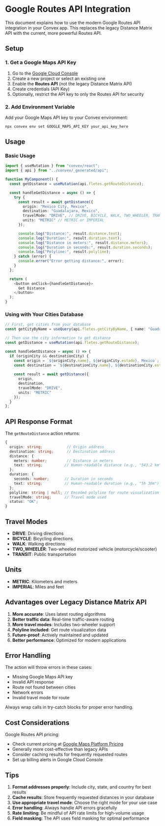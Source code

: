 # Google Routes API Integration

This document explains how to use the modern Google Routes API integration in your Convex app. This replaces the legacy Distance Matrix API with the current, more powerful Routes API.

## Setup

### 1. Get a Google Maps API Key

1. Go to the [Google Cloud Console](https://console.cloud.google.com/)
2. Create a new project or select an existing one
3. Enable the **Routes API** (not the legacy Distance Matrix API)
4. Create credentials (API Key)
5. Optionally, restrict the API key to only the Routes API for security

### 2. Add Environment Variable

Add your Google Maps API key to your Convex environment:

```bash
npx convex env set GOOGLE_MAPS_API_KEY your_api_key_here
```

## Usage

### Basic Usage

```typescript
import { useMutation } from "convex/react";
import { api } from "../convex/_generated/api";

function MyComponent() {
  const getDistance = useMutation(api.fletes.getRouteDistance);

  const handleGetDistance = async () => {
    try {
      const result = await getDistance({
        origin: "Mexico City, Mexico",
        destination: "Guadalajara, Mexico",
        travelMode: "DRIVE", // DRIVE, BICYCLE, WALK, TWO_WHEELER, TRANSIT
        units: "METRIC" // METRIC or IMPERIAL
      });

      console.log("Distance:", result.distance.text);
      console.log("Duration:", result.duration.text);
      console.log("Distance in meters:", result.distance.meters);
      console.log("Duration in seconds:", result.duration.seconds);
      console.log("Polyline:", result.polyline);
    } catch (error) {
      console.error("Error getting distance:", error);
    }
  };

  return (
    <button onClick={handleGetDistance}>
      Get Distance
    </button>
  );
}
```

### Using with Your Cities Database

```typescript
// First, get cities from your database
const getCityByName = useQuery(api.fletes.getCityByName, { name: "Guadalajara" });

// Then use the city information to get distance
const getDistance = useMutation(api.fletes.getRouteDistance);

const handleGetDistance = async () => {
  if (originCity && destinationCity) {
    const origin = `${originCity.name}, ${originCity.estado}, Mexico`;
    const destination = `${destinationCity.name}, ${destinationCity.estado}, Mexico`;
    
    const result = await getDistance({
      origin,
      destination,
      travelMode: "DRIVE",
      units: "METRIC"
    });
  }
};
```

## API Response Format

The `getRouteDistance` action returns:

```typescript
{
  origin: string;           // Origin address
  destination: string;      // Destination address
  distance: {
    meters: number;         // Distance in meters
    text: string;          // Human-readable distance (e.g., "543.2 km")
  };
  duration: {
    seconds: number;       // Duration in seconds
    text: string;          // Human-readable duration (e.g., "5h 30m")
  };
  polyline: string | null; // Encoded polyline for route visualization
  travelMode: string;      // Travel mode used
  status: "OK";
}
```

## Travel Modes

- **DRIVE**: Driving directions
- **BICYCLE**: Bicycling directions
- **WALK**: Walking directions  
- **TWO_WHEELER**: Two-wheeled motorized vehicle (motorcycle/scooter)
- **TRANSIT**: Public transportation

## Units

- **METRIC**: Kilometers and meters
- **IMPERIAL**: Miles and feet

## Advantages over Legacy Distance Matrix API

1. **More accurate**: Uses latest routing algorithms
2. **Better traffic data**: Real-time traffic-aware routing
3. **More travel modes**: Includes two-wheeler support
4. **Polyline included**: Get route visualization data
5. **Future-proof**: Actively maintained and updated
6. **Better performance**: Optimized for modern applications

## Error Handling

The action will throw errors in these cases:
- Missing Google Maps API key
- Invalid API response
- Route not found between cities
- Network errors
- Invalid travel mode for route

Always wrap calls in try-catch blocks for proper error handling.

## Cost Considerations

Google Routes API pricing:
- Check current pricing at [Google Maps Platform Pricing](https://developers.google.com/maps/billing/gmp-billing)
- Generally more cost-effective than legacy APIs
- Consider caching results for frequently requested routes
- Set up billing alerts in Google Cloud Console

## Tips

1. **Format addresses properly**: Include city, state, and country for best results
2. **Cache results**: Store frequently requested distances in your database
3. **Use appropriate travel mode**: Choose the right mode for your use case
4. **Error handling**: Always handle API errors gracefully
5. **Rate limiting**: Be mindful of API rate limits for high-volume usage
6. **Field masking**: The API uses field masking for optimal performance
